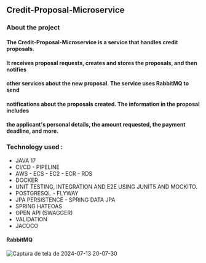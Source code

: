 ## Credit-Proposal-Microservice

### About the project

#### The Credit-Proposal-Microservice is a service that handles credit proposals.
#### It receives proposal requests, creates and stores the proposals, and then notifies 
#### other services about the new proposal. The service uses RabbitMQ to send 
#### notifications about the proposals created. The information in the proposal includes
#### the applicant's personal details, the amount requested, the payment deadline, and more.

### Technology used :
-  JAVA 17
-  CI/CD - PIPELINE
-  AWS - ECS - EC2 - ECR - RDS
-  DOCKER
-  UNIT TESTING, INTEGRATION AND E2E USING JUNIT5 AND MOCKITO.
-  POSTGRESQL - FLYWAY
-  JPA PERSISTENCE - SPRING DATA JPA
-  SPRING HATEOAS
-  OPEN API (SWAGGER)
-  VALIDATION
-  JACOCO


#### RabbitMQ
![Captura de tela de 2024-07-13 20-07-30](https://github.com/user-attachments/assets/4868ffb0-4b09-4553-a904-6ffd92d617f0)


